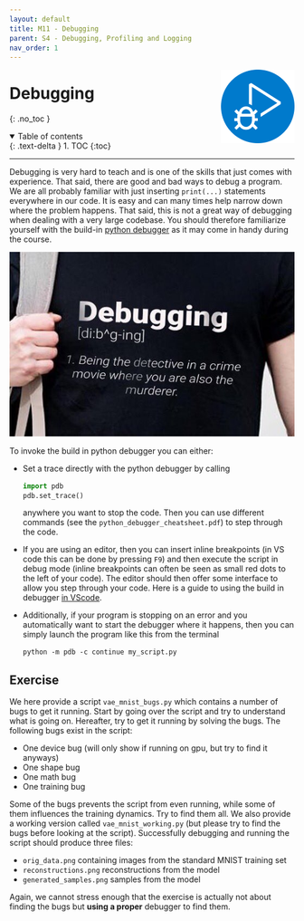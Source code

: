 ```yaml
---
layout: default
title: M11 - Debugging
parent: S4 - Debugging, Profiling and Logging
nav_order: 1
---
```


<img style="float: right;" src="../figures/icons/debugger.png" width="130"> 

# Debugging
{: .no_toc }

<details open markdown="block">
  <summary>
    Table of contents
  </summary>
  {: .text-delta }
1. TOC
{:toc}
</details>

---

Debugging is very hard to teach and is one of the skills that just comes with experience. That said, there are good 
and bad ways to debug a program. We are all probably familiar with just inserting `print(...)` statements everywhere 
in our code. It is easy and can many times help narrow down where the problem happens. That said, this is not a great 
way of debugging when dealing with a very large codebase. You should therefore familiarize yourself with the build-in 
[python debugger](https://docs.python.org/3/library/pdb.html) as it may come in handy during the course. 

<p align="center">
  <img src="../figures/debug.jpg" width="700" title="hover text">
</p>

To invoke the build in python debugger you can either:

* Set a trace directly with the python debugger by calling
  ```python
  import pdb
  pdb.set_trace()
  ```
  anywhere you want to stop the code. Then you can use different commands (see the `python_debugger_cheatsheet.pdf`)
  to step through the code.

* If you are using an editor, then you can insert inline breakpoints (in VS code this can be done by pressing `F9`) 
  and then execute the script in debug mode (inline breakpoints can often be seen as small red dots to the left of 
  your code). The editor should then offer some interface to allow you step through your code. Here is a guide to 
  using the build in debugger [in VScode](https://code.visualstudio.com/docs/python/debugging#_basic-debugging).

* Additionally, if your program is stopping on an error and you automatically want to start the debugger where it 
  happens, then you can simply launch the program like this from the terminal
  ```
  python -m pdb -c continue my_script.py
  ```

## Exercise

We here provide a script `vae_mnist_bugs.py` which contains a number of bugs to get it running. Start by going over 
the script and try to understand what is going on. Hereafter, try to get it running by solving the bugs. The following 
bugs exist in the script:

* One device bug (will only show if running on gpu, but try to find it anyways)
* One shape bug 
* One math bug 
* One training bug

Some of the bugs prevents the script from even running, while some of them influences the training dynamics. Try to 
find them all. We also provide a working version called `vae_mnist_working.py` (but please try to find the bugs before 
looking at the script). Successfully debugging and running the script should produce three files: 

* `orig_data.png` containing images from the standard MNIST training set
* `reconstructions.png` reconstructions from the model
* `generated_samples.png` samples from the model

Again, we cannot stress enough that the exercise is actually not about finding the bugs but **using a proper** debugger 
to find them.